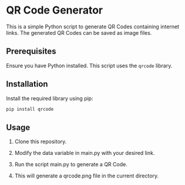 # QR Code Generator

This is a simple Python script to generate QR Codes containing internet links. The generated QR Codes can be saved as image files.

## Prerequisites

Ensure you have Python installed. This script uses the `qrcode` library.

## Installation

Install the required library using pip:

```bash
pip install qrcode
```

## Usage

1. Clone this repository.

2. Modify the data variable in main.py with your desired link.

3. 	Run the script main.py to generate a QR Code.

4. This will generate a qrcode.png file in the current directory.
